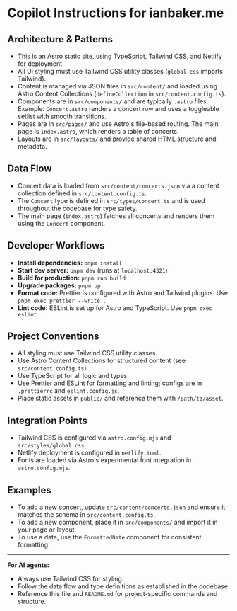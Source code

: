 # Copilot Instructions for ianbaker.me

## Architecture & Patterns

- This is an Astro static site, using TypeScript, Tailwind CSS, and Netlify for deployment.
- All UI styling must use Tailwind CSS utility classes (`global.css` imports Tailwind).
- Content is managed via JSON files in `src/content/` and loaded using Astro Content Collections (`defineCollection` in `src/content.config.ts`).
- Components are in `src/components/` and are typically `.astro` files. Example: `Concert.astro` renders a concert row and uses a toggleable setlist with smooth transitions.
- Pages are in `src/pages/` and use Astro's file-based routing. The main page is `index.astro`, which renders a table of concerts.
- Layouts are in `src/layouts/` and provide shared HTML structure and metadata.

## Data Flow

- Concert data is loaded from `src/content/concerts.json` via a content collection defined in `src/content.config.ts`.
- The `Concert` type is defined in `src/types/concert.ts` and is used throughout the codebase for type safety.
- The main page (`index.astro`) fetches all concerts and renders them using the `Concert` component.

## Developer Workflows

- **Install dependencies:** `pnpm install`
- **Start dev server:** `pnpm dev` (runs at `localhost:4321`)
- **Build for production:** `pnpm run build`
- **Upgrade packages:** `pnpm up`
- **Format code:** Prettier is configured with Astro and Tailwind plugins. Use `pnpm exec prettier --write .`
- **Lint code:** ESLint is set up for Astro and TypeScript. Use `pnpm exec eslint .`

## Project Conventions

- All styling must use Tailwind CSS utility classes.
- Use Astro Content Collections for structured content (see `src/content.config.ts`).
- Use TypeScript for all logic and types.
- Use Prettier and ESLint for formatting and linting; configs are in `.prettierrc` and `eslint.config.js`.
- Place static assets in `public/` and reference them with `/path/to/asset`.

## Integration Points

- Tailwind CSS is configured via `astro.config.mjs` and `src/styles/global.css`.
- Netlify deployment is configured in `netlify.toml`.
- Fonts are loaded via Astro's experimental font integration in `astro.config.mjs`.

## Examples

- To add a new concert, update `src/content/concerts.json` and ensure it matches the schema in `src/content.config.ts`.
- To add a new component, place it in `src/components/` and import it in your page or layout.
- To use a date, use the `FormattedDate` component for consistent formatting.

---

**For AI agents:**
- Always use Tailwind CSS for styling.
- Follow the data flow and type definitions as established in the codebase.
- Reference this file and `README.md` for project-specific commands and structure.
